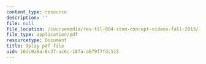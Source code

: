 ```yaml
---
content_type: resource
description: ''
file: null
file_location: /coursemedia/res-tll-004-stem-concept-videos-fall-2013/16dc0a9a8c37ac6c18faa679f7fdc115_eRZDD6Ypdc0.pdf
file_type: application/pdf
resourcetype: Document
title: 3play pdf file
uid: 16dc0a9a-8c37-ac6c-18fa-a679f7fdc115
---
```


